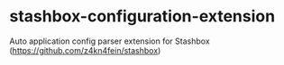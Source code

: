 # stashbox-configuration-extension
Auto application config parser extension for Stashbox (https://github.com/z4kn4fein/stashbox)
